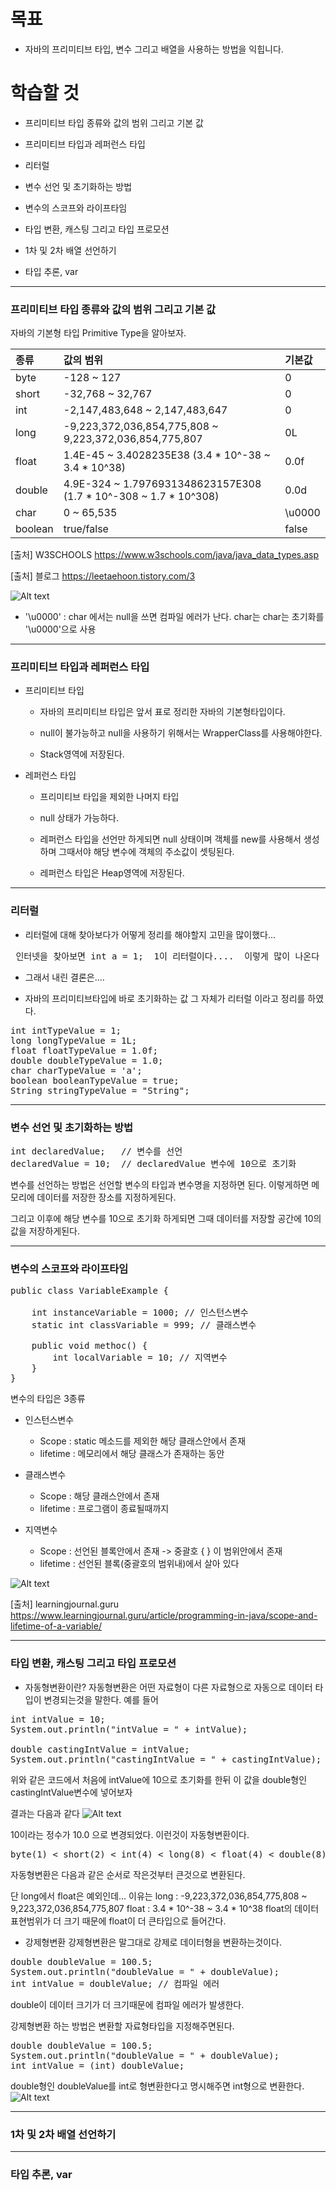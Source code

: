
# 목표

 - 자바의 프리미티브 타입, 변수 그리고 배열을 사용하는 방법을 익힙니다.

# 학습할 것

- 프리미티브 타입 종류와 값의 범위 그리고 기본 값

- 프리미티브 타입과 레퍼런스 타입
 
- 리터럴
 
- 변수 선언 및 초기화하는 방법
 
- 변수의 스코프와 라이프타임
 
- 타입 변환, 캐스팅 그리고 타입 프로모션
 
- 1차 및 2차 배열 선언하기
 
- 타입 추론, var


---

### 프리미티브 타입 종류와 값의 범위 그리고 기본 값

자바의 기본형 타입 Primitive Type을 알아보자.

| 종류      | 값의 범위 | 기본값 |
| :------- | :------- | :------- |
| byte | -128 ~ 127 | 0 |
| short | -32,768 ~ 32,767 | 0 |
| int | -2,147,483,648 ~ 2,147,483,647 | 0 |
| long | -9,223,372,036,854,775,808 ~ 9,223,372,036,854,775,807 | 0L |
| float | 1.4E-45 ~ 3.4028235E38 (3.4 * 10^-38  ~ 3.4 * 10^38) | 0.0f |
| double | 4.9E-324 ~ 1.7976931348623157E308 (1.7 * 10^-308  ~ 1.7 * 10^308) | 0.0d |
| char | 0 ~ 65,535 | \u0000 |
| boolean | true/false | false |

[출처] W3SCHOOLS <https://www.w3schools.com/java/java_data_types.asp>

[출처] 블로그 <https://leetaehoon.tistory.com/3>

![Alt text](./img/defaultChar.JPG)

- '\u0000' : char 에서는 null을 쓰면 컴파일 에러가 난다.
char는 char는 초기화를  '\u0000'으로 사용

---

### 프리미티브 타입과 레퍼런스 타입

- 프리미티브 타입

  - 자바의 프리미티브 타입은 앞서 표로 정리한 자바의 기본형타입이다.
  
  - null이 불가능하고 null을 사용하기 위해서는 WrapperClass를 사용해야한다.
  
  - Stack영역에 저장된다.
  
- 레퍼런스 타입

  - 프리미티브 타입을 제외한 나머지 타입
  
  - null 상태가 가능하다.
  
  - 레퍼런스 타입을 선언만 하게되면 null 상태이며 객체를 new를 사용해서 생성하며 그때서야 해당 변수에 객체의 주소값이 셋팅된다. 
  
  - 레퍼런스 타입은 Heap영역에 저장된다.
    
---
 
### 리터럴

- 리터럴에 대해 찾아보다가 어떻게 정리를 해야할지 고민을 많이했다...

<pre>
 인터넷을 찾아보면 int a = 1;  1이 리터럴이다....  이렇게 많이 나온다
</pre>

- 그래서 내린 결론은....

- 자바의 프리미티브타입에 바로 초기화하는 값 그 자체가 리터럴 이라고 정리를 하였다.

<pre>
int intTypeValue = 1;
long longTypeValue = 1L;
float floatTypeValue = 1.0f;
double doubleTypeValue = 1.0;
char charTypeValue = 'a';
boolean booleanTypeValue = true;
String stringTypeValue = "String";
</pre>

---

### 변수 선언 및 초기화하는 방법

<pre>
int declaredValue;   // 변수를 선언
declaredValue = 10;  // declaredValue 변수에 10으로 초기화
</pre>

변수를 선언하는 방법은 선언할 변수의 타입과 변수명을 지정하면 된다.
이렇게하면 메모리에 데이터를 저장한 장소를 지정하게된다.

그리고 이후에 해당 변수를 10으로 초기화 하게되면 그때 데이터를 저장할 공간에 10의 값을 저장하게된다.

---

### 변수의 스코프와 라이프타임

<pre>
public class VariableExample {

    int instanceVariable = 1000; // 인스턴스변수
    static int classVariable = 999; // 클래스변수
    
    public void methoc() {
        int localVariable = 10; // 지역변수
    }
}
</pre>

변수의 타입은 3종류
- 인스턴스변수
  - Scope : static 메소드를 제외한 해당 클래스안에서 존재
  - lifetime : 메모리에서 해당 클래스가 존재하는 동안
  
- 클래스변수
  - Scope : 해당 클래스안에서 존재
  - lifetime : 프로그램이 종료될때까지

- 지역변수
  - Scope : 선언된 블록안에서 존재 -> 중괄호 { }  이 범위안에서 존재
  - lifetime : 선언된 블록(중괄호의 범위내)에서 살아 있다

![Alt text](./img/variavleScope.JPG)

[출처] learningjournal.guru <https://www.learningjournal.guru/article/programming-in-java/scope-and-lifetime-of-a-variable/>

---

### 타입 변환, 캐스팅 그리고 타입 프로모션

- 자동형변환이란?
자동형변환은 어떤 자료형이 다른 자료형으로 자동으로 데이터 타입이 변경되는것을 말한다.
예를 들어
<pre>
int intValue = 10;
System.out.println("intValue = " + intValue);

double castingIntValue = intValue;
System.out.println("castingIntValue = " + castingIntValue);
</pre>
위와 같은 코드에서 처음에 intValue에 10으로 초기화를 한뒤 이 값을 double형인 castingIntValue변수에 넣어보자

결과는 다음과 같다
![Alt text](./img/TypeCasting.JPG)

10이라는 정수가 10.0 으로 변경되었다.
이런것이 자동형변환이다.

<pre>
byte(1) < short(2) < int(4) < long(8) < float(4) < double(8)
</pre>
자동형변환은 다음과 같은 순서로 작은것부터 큰것으로 변환된다.

단 long에서 float은 예외인데...
이유는 
long : -9,223,372,036,854,775,808 ~ 9,223,372,036,854,775,807 
float : 3.4 * 10^-38  ~ 3.4 * 10^38
float의 데이터 표현범위가 더 크기 때문에 float이 더 큰타입으로 들어간다.  

- 강제형변환
강제형변환은 말그대로 강제로 데이터형을 변환하는것이다.
<pre>
double doubleValue = 100.5;
System.out.println("doubleValue = " + doubleValue);
int intValue = doubleValue; // 컴파일 에러
</pre>
double이 데이터 크기가 더 크기때문에 컴파일 에러가 발생한다.

강제형변환 하는 방법은 변환할 자료형타입을 지정해주면된다.
<pre>
double doubleValue = 100.5;
System.out.println("doubleValue = " + doubleValue);
int intValue = (int) doubleValue; 
</pre>
double형인 doubleValue를 int로 형변환한다고 명시해주면 int형으로 변환한다. 
![Alt text](./img/forceCasting.JPG)

---
 
### 1차 및 2차 배열 선언하기

---
 
### 타입 추론, var
